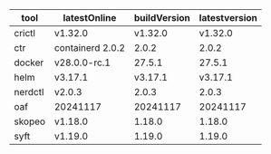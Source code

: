 | tool | latestOnline | buildVersion | latestversion |
|------|--------------|--------------|---------------|
| crictl | v1.32.0 | v1.32.0 | v1.32.0 |
| ctr | containerd 2.0.2 | 2.0.2 | 2.0.2 |
| docker | v28.0.0-rc.1 | 27.5.1 | 27.5.1 |
| helm | v3.17.1 | v3.17.1 | v3.17.1 |
| nerdctl | v2.0.3 | 2.0.3 | 2.0.3 |
| oaf | 20241117 | 20241117 | 20241117 |
| skopeo | v1.18.0 | 1.18.0 | 1.18.0 |
| syft | v1.19.0 | 1.19.0 | 1.19.0 |

